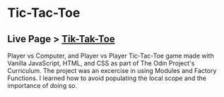 # Tic-Tac-Toe
## Live Page > [Tik-Tak-Toe](https://charliebarger.github.io/Tic-Tac-Toe/)
Player vs Computer, and Player vs Player Tic-Tac-Toe game made with Vanilla JavaScript, HTML, and CSS as part of The Odin Project's Curriculum. The project was an excercise in using Modules and Factory Functions. I learned how to avoid populating the local scope and the importance of doing so. 
